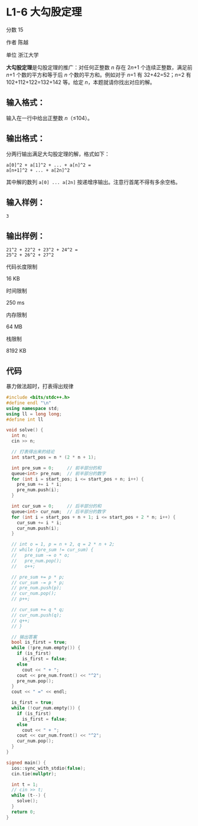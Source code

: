 # **L1-6 大勾股定理**

分数 15

作者 陈越

单位 浙江大学

**大勾股定理**是勾股定理的推广：对任何正整数 *n* 存在 2*n*+1 个连续正整数，满足前 *n*+1 个数的平方和等于后 *n* 个数的平方和。例如对于 *n*=1 有 32+42=52；*n*=2 有 102+112+122=132+142 等。给定 *n*，本题就请你找出对应的解。

## 输入格式：

输入在一行中给出正整数 *n*（≤104）。

## 输出格式：

分两行输出满足大勾股定理的解，格式如下：

```
a[0]^2 + a[1]^2 + ... + a[n]^2 =
a[n+1]^2 + ... + a[2n]^2
```

其中解的数列 `a[0] ... a[2n]` 按递增序输出。注意行首尾不得有多余空格。

## 输入样例：

```in
3
```

## 输出样例：

```out
21^2 + 22^2 + 23^2 + 24^2 =
25^2 + 26^2 + 27^2
```

代码长度限制

16 KB

时间限制

250 ms

内存限制

64 MB

栈限制

8192 KB

## 代码

暴力做法超时，打表得出规律

```cpp
#include <bits/stdc++.h>
#define endl "\n"
using namespace std;
using ll = long long;
#define int ll

void solve() {
  int n;
  cin >> n;

  // 打表得出来的结论
  int start_pos = n * (2 * n + 1);

  int pre_sum = 0;     // 前半部分的和
  queue<int> pre_num;  // 前半部分的数字
  for (int i = start_pos; i <= start_pos + n; i++) {
    pre_sum += i * i;
    pre_num.push(i);
  }

  int cur_sum = 0;     // 后半部分的和
  queue<int> cur_num;  // 后半部分的数字
  for (int i = start_pos + n + 1; i <= start_pos + 2 * n; i++) {
    cur_sum += i * i;
    cur_num.push(i);
  }

  // int o = 1, p = n + 2, q = 2 * n + 2;
  // while (pre_sum != cur_sum) {
  //   pre_sum -= o * o;
  //   pre_num.pop();
  //   o++;

  // pre_sum += p * p;
  // cur_sum -= p * p;
  // pre_num.push(p);
  // cur_num.pop();
  // p++;

  // cur_sum += q * q;
  // cur_num.push(q);
  // q++;
  // }

  // 输出答案
  bool is_first = true;
  while (!pre_num.empty()) {
    if (is_first)
      is_first = false;
    else
      cout << " + ";
    cout << pre_num.front() << "^2";
    pre_num.pop();
  }
  cout << " =" << endl;

  is_first = true;
  while (!cur_num.empty()) {
    if (is_first)
      is_first = false;
    else
      cout << " + ";
    cout << cur_num.front() << "^2";
    cur_num.pop();
  }
}

signed main() {
  ios::sync_with_stdio(false);
  cin.tie(nullptr);

  int t = 1;
  // cin >> t;
  while (t--) {
    solve();
  }
  return 0;
}
```

